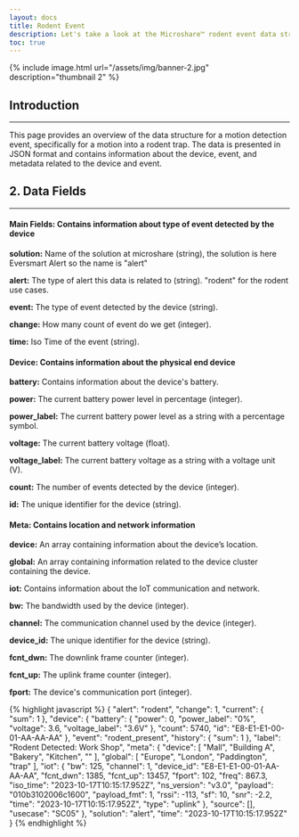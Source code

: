 ```yaml
---
layout: docs
title: Rodent Event
description: Let's take a look at the Microshare™ rodent event data structure.
toc: true
---
```





{% include image.html url="/assets/img/banner-2.jpg" description="thumbnail 2" %}

## Introduction
---------------------------------------

This page provides an overview of the data structure for a motion detection event, specifically for a motion into a rodent trap. The data is presented in JSON format and contains information about the device, event, and metadata related to the device and event. 
 

## 2. Data Fields
---------------------------------------


#### Main Fields: Contains information about type of event detected by the device 

**solution:** Name of the solution at microshare (string), the solution is here Eversmart Alert so the name is "alert"

**alert:** The type of alert this data is related to (string). "rodent" for the rodent use cases.

**event:** The type of event detected by the device (string). 

**change:** How many count of event do we get (integer). 

**time:** Iso Time of the event (string). 


#### Device: Contains information about the physical end device 

**battery:** Contains information about the device's battery. 

**power:** The current battery power level in percentage (integer). 

**power_label:** The current battery power level as a string with a percentage symbol. 

**voltage:** The current battery voltage (float). 

**voltage_label:** The current battery voltage as a string with a voltage unit (V). 

**count:** The number of events detected by the device (integer). 

**id:** The unique identifier for the device (string). 
 

#### Meta: Contains location and network information 

**device:** An array containing information about the device’s location. 

**global:** An array containing information related to the device cluster containing the device. 

**iot:** Contains information about the IoT communication and network. 

**bw:** The bandwidth used by the device (integer). 

**channel:** The communication channel used by the device (integer). 

**device_id:** The unique identifier for the device (string). 

**fcnt_dwn:** The downlink frame counter (integer). 

**fcnt_up:** The uplink frame counter (integer). 

**fport:** The device's communication port (integer). 


{% highlight javascript %}
{
    "alert": "rodent",
    "change": 1,
    "current": {
      "sum": 1
    },
    "device": {
      "battery": {
        "power": 0,
        "power_label": "0%",
        "voltage": 3.6,
        "voltage_label": "3.6V"
      },
      "count": 5740,
      "id": "E8-E1-E1-00-01-AA-AA-AA"
    },
    "event": "rodent_present",
    "history": {
      "sum": 1
    },
    "label": "Rodent Detected: Work Shop",
    "meta": {
      "device": [
        "Mall",
        "Building A",
        "Bakery",
        "Kitchen",
        ""
      ],
      "global": [
        "Europe",
        "London",
        "Paddington",
        "trap"
      ],
      "iot": {
        "bw": 125,
        "channel": 1,
        "device_id": "E8-E1-E1-00-01-AA-AA-AA",
        "fcnt_dwn": 1385,
        "fcnt_up": 13457,
        "fport": 102,
        "freq": 867.3,
        "iso_time": "2023-10-17T10:15:17.952Z",
        "ns_version": "v3.0",
        "payload": "010b3102006c1600",
        "payload_fmt": 1,
        "rssi": -113,
        "sf": 10,
        "snr": -2.2,
        "time": "2023-10-17T10:15:17.952Z",
        "type": "uplink"
      },
      "source": [],
      "usecase": "SC05"
     },
    "solution": "alert",
    "time": "2023-10-17T10:15:17.952Z"
  }
{% endhighlight %}

